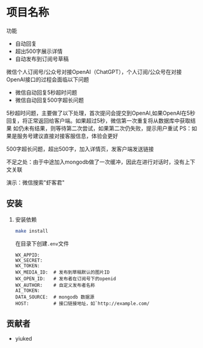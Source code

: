 # 项目名称

功能
- 自动回复
- 超出500字展示详情
- 自动发布到订阅号草稿

微信个人订阅号/公众号对接OpenAI（ChatGPT），个人订阅/公众号在对接OpenAI接口的过程会面临以下问题
- 微信自动回复5秒超时问题
- 微信自动回复500字超长问题

5秒超时问题，主要做了以下处理，首次提问会提交到OpenAI,如果OpenAI在5秒回复，将正常返回给客户端。如果超过5秒，微信第一次重复将从数据库中获取结果
如仍未有结果，则等待第二次尝试，如果第二次仍失败，提示用户重试
PS：如果是服务号建议直接对接客服信息，体验会更好

500字超长问题，超出500字，加入详情页，发客户端发送链接

不足之处：由于中途加入mongodb做了一次缓冲，因此在进行对话时，没有上下文关联

演示：微信搜索"虾客君"

## 安装

1. 安装依赖

   ```bash
   make install
   ```

   在目录下创建`.env`文件
   ```
   WX_APPID:
   WX_SECRET:
   WX_TOKEN:
   WX_MEDIA_ID:  # 发布到草稿默认的图片ID
   WX_OPEN_ID:   # 发布者在订阅号下的openid
   WX_AUTHOR:    # 自定义发布者名称
   AI_TOKEN:
   DATA_SOURCE:  # mongodb 数据源
   HOST:         # 接口链接地址，如`http://example.com/
   ```

## 贡献者

- yiuked